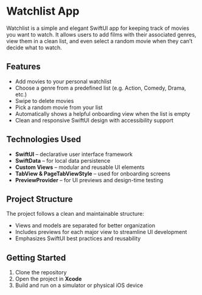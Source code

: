 # Watchlist App

Watchlist is a simple and elegant SwiftUI app for keeping track of movies you want to watch.
It allows users to add films with their associated genres, view them in a clean list, and even select a random movie when they can’t decide what to watch.

## Features

- Add movies to your personal watchlist
- Choose a genre from a predefined list (e.g. Action, Comedy, Drama, etc.)
- Swipe to delete movies
- Pick a random movie from your list
- Automatically shows a helpful onboarding view when the list is empty
- Clean and responsive SwiftUI design with accessibility support

## Technologies Used

- **SwiftUI** – declarative user interface framework  
- **SwiftData** – for local data persistence  
- **Custom Views** – modular and reusable UI elements  
- **TabView & PageTabViewStyle** – used for onboarding screens  
- **PreviewProvider** – for UI previews and design-time testing

## Project Structure

The project follows a clean and maintainable structure:
- Views and models are separated for better organization  
- Includes previews for each major view to streamline UI development  
- Emphasizes SwiftUI best practices and reusability

## Getting Started

1. Clone the repository  
2. Open the project in **Xcode**  
3. Build and run on a simulator or physical iOS device  


